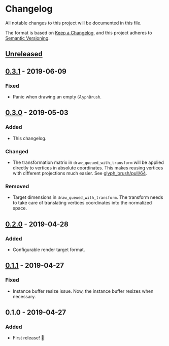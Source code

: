 # Changelog
All notable changes to this project will be documented in this file.

The format is based on [Keep a Changelog](https://keepachangelog.com/en/1.0.0/),
and this project adheres to [Semantic Versioning](https://semver.org/spec/v2.0.0.html).

## [Unreleased]

## [0.3.1] - 2019-06-09
### Fixed
- Panic when drawing an empty `GlyphBrush`.

## [0.3.0] - 2019-05-03
### Added
- This changelog.

### Changed
- The transformation matrix in `draw_queued_with_transform` will be applied
  directly to vertices in absolute coordinates. This makes reusing vertices with
  different projections much easier. See [glyph_brush/pull/64].

### Removed
- Target dimensions in `draw_queued_with_transform`. The transform needs to take
  care of translating vertices coordinates into the normalized space.

[glyph_brush/pull/64]: https://github.com/alexheretic/glyph-brush/pull/64


## [0.2.0] - 2019-04-28
### Added
- Configurable render target format.


## [0.1.1] - 2019-04-27
### Fixed
- Instance buffer resize issue. Now, the instance buffer resizes when necessary.


## 0.1.0 - 2019-04-27
### Added
- First release! :tada:


[Unreleased]: https://github.com/hecrj/wgpu_glyph/compare/0.3.0...HEAD
[0.3.1]: https://github.com/hecrj/wgpu_glyph/compare/0.3.0...0.3.1
[0.3.0]: https://github.com/hecrj/wgpu_glyph/compare/0.2.0...0.3.0
[0.2.0]: https://github.com/hecrj/wgpu_glyph/compare/0.1.1...0.2.0
[0.1.1]: https://github.com/hecrj/wgpu_glyph/compare/0.1.0...0.1.1
[0.1.0]: https://github.com/hecrj/wgpu_glyph/releases/tag/0.1.0
